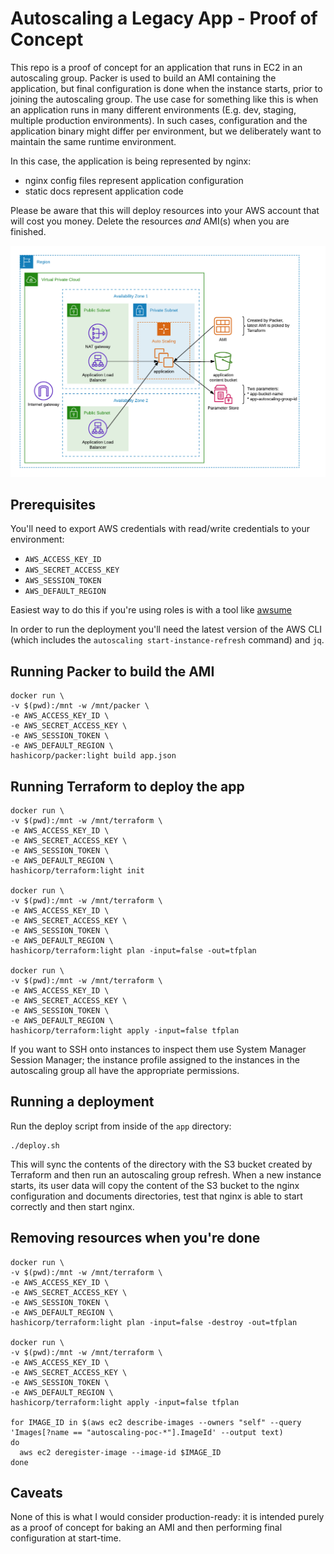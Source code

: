 # Autoscaling a Legacy App - Proof of Concept  

This repo is a proof of concept for an application that runs in EC2 in an autoscaling group. Packer is used to build an AMI containing the application, but final configuration is done when the instance starts, prior to joining the autoscaling group. The use case for something like this is when an application runs in many different environments (E.g. dev, staging, multiple production environments). In such cases, configuration and the application binary might differ per environment, but we deliberately want to maintain the same runtime environment.

In this case, the application is being represented by nginx:  
* nginx config files represent application configuration  
* static docs represent application code  

Please be aware that this will deploy resources into your AWS account that will cost you money. Delete the resources *and* AMI(s) when you are finished.

![Infrastructure Diagram](docs/infra_diagram.png)

## Prerequisites

You'll need to export AWS credentials with read/write credentials to your environment:
* `AWS_ACCESS_KEY_ID`  
* `AWS_SECRET_ACCESS_KEY`  
* `AWS_SESSION_TOKEN`  
* `AWS_DEFAULT_REGION`  

Easiest way to do this if you're using roles is with a tool like [awsume](https://github.com/trek10inc/awsume)

In order to run the deployment you'll need the latest version of the AWS CLI (which includes the `autoscaling start-instance-refresh` command) and `jq`.

## Running Packer to build the AMI

```
docker run \
-v $(pwd):/mnt -w /mnt/packer \
-e AWS_ACCESS_KEY_ID \
-e AWS_SECRET_ACCESS_KEY \
-e AWS_SESSION_TOKEN \
-e AWS_DEFAULT_REGION \
hashicorp/packer:light build app.json
```

## Running Terraform to deploy the app
```
docker run \
-v $(pwd):/mnt -w /mnt/terraform \
-e AWS_ACCESS_KEY_ID \
-e AWS_SECRET_ACCESS_KEY \
-e AWS_SESSION_TOKEN \
-e AWS_DEFAULT_REGION \
hashicorp/terraform:light init

docker run \
-v $(pwd):/mnt -w /mnt/terraform \
-e AWS_ACCESS_KEY_ID \
-e AWS_SECRET_ACCESS_KEY \
-e AWS_SESSION_TOKEN \
-e AWS_DEFAULT_REGION \
hashicorp/terraform:light plan -input=false -out=tfplan

docker run \
-v $(pwd):/mnt -w /mnt/terraform \
-e AWS_ACCESS_KEY_ID \
-e AWS_SECRET_ACCESS_KEY \
-e AWS_SESSION_TOKEN \
-e AWS_DEFAULT_REGION \
hashicorp/terraform:light apply -input=false tfplan
```

If you want to SSH onto instances to inspect them use System Manager Session Manager; the instance profile assigned to the instances in the autoscaling group all have the appropriate permissions.

## Running a deployment

Run the deploy script from inside of the `app` directory:

```
./deploy.sh
```

This will sync the contents of the directory with the S3 bucket created by Terraform and then run an autoscaling group refresh. When a new instance starts, its user data will copy the content of the S3 bucket to the nginx configuration and documents directories, test that nginx is able to start correctly and then start nginx.

## Removing resources when you're done

```
docker run \
-v $(pwd):/mnt -w /mnt/terraform \
-e AWS_ACCESS_KEY_ID \
-e AWS_SECRET_ACCESS_KEY \
-e AWS_SESSION_TOKEN \
-e AWS_DEFAULT_REGION \
hashicorp/terraform:light plan -input=false -destroy -out=tfplan

docker run \
-v $(pwd):/mnt -w /mnt/terraform \
-e AWS_ACCESS_KEY_ID \
-e AWS_SECRET_ACCESS_KEY \
-e AWS_SESSION_TOKEN \
-e AWS_DEFAULT_REGION \
hashicorp/terraform:light apply -input=false tfplan

for IMAGE_ID in $(aws ec2 describe-images --owners "self" --query 'Images[?name == "autoscaling-poc-*"].ImageId' --output text)
do
  aws ec2 deregister-image --image-id $IMAGE_ID
done
```

## Caveats

None of this is what I would consider production-ready: it is intended purely as a proof of concept for baking an AMI and then performing final configuration at start-time.